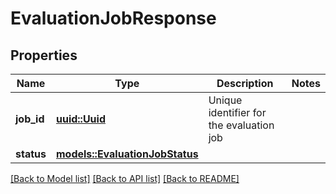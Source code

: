 # EvaluationJobResponse

## Properties

Name | Type | Description | Notes
------------ | ------------- | ------------- | -------------
**job_id** | [**uuid::Uuid**](uuid::Uuid.md) | Unique identifier for the evaluation job | 
**status** | [**models::EvaluationJobStatus**](EvaluationJobStatus.md) |  | 

[[Back to Model list]](../README.md#documentation-for-models) [[Back to API list]](../README.md#documentation-for-api-endpoints) [[Back to README]](../README.md)


